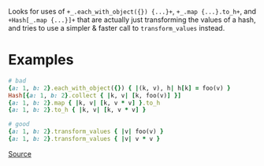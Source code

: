 
Looks for uses of `+_.each_with_object({}) {...}+`,
`+_.map {...}.to_h+`, and `+Hash[_.map {...}]+` that are actually just
transforming the values of a hash, and tries to use a simpler & faster
call to `transform_values` instead.

# Examples

```ruby
# bad
{a: 1, b: 2}.each_with_object({}) { |(k, v), h| h[k] = foo(v) }
Hash[{a: 1, b: 2}.collect { |k, v| [k, foo(v)] }]
{a: 1, b: 2}.map { |k, v| [k, v * v] }.to_h
{a: 1, b: 2}.to_h { |k, v| [k, v * v] }

# good
{a: 1, b: 2}.transform_values { |v| foo(v) }
{a: 1, b: 2}.transform_values { |v| v * v }
```

[Source](http://www.rubydoc.info/gems/rubocop/RuboCop/Cop/Style/HashTransformValues)